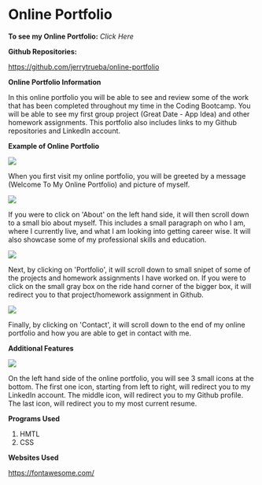 # Online Portfolio

**To see my Online Portfolio:**
*Click Here*

**Github Repositories:**

https://github.com/jerrytrueba/online-portfolio

**Online Portfolio Information**

In this online portfolio you will be able to see and review some of the work that has been completed throughout my time in the Coding Bootcamp.
You will be able to see my first group project (Great Date - App Idea) and other homework assignments. This portfolio also includes links to my Github repositories and LinkedIn account.

**Example of Online Portfolio**

![](Assets/Images/home)

When you first visit my online portfolio, you will be greeted by a message (Welcome To My Online Portfolio) and picture of myself.

![](Assets/Images/about)

If you were to click on 'About' on the left hand side, it will then scroll down to a small bio about myself. This includes a small paragraph on who I am, where I currently live, and what I am looking into getting career wise. It will also showcase some of my professional skills and education.

![](Assets/Images/portfolio)

Next, by clicking on 'Portfolio', it will scroll down to small snipet of some of the projects and homework assignments I have worked on. If you were to click on the small gray box on the ride hand corner of the bigger box, it will redirect you to that project/homework assignment in Github.

![](Assets/Images/contact)

Finally, by clicking on 'Contact', it will scroll down to the end of my online portfolio and how you are able to get in contact with me.

**Additional Features**

![](Assets/Images/links)

On the left hand side of the online portfolio, you will see 3 small icons at the bottom. The first one icon, starting from left to right, will redirect you to my LinkedIn account. The middle icon, will redirect you to my Github profile. The last icon, will redirect you to my most current resume.

**Programs Used**
1. HMTL
2. CSS

**Websites Used**

https://fontawesome.com/
